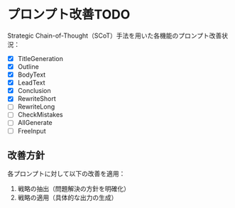# プロンプト改善TODO

Strategic Chain-of-Thought（SCoT）手法を用いた各機能のプロンプト改善状況：

- [x] TitleGeneration
- [x] Outline
- [x] BodyText
- [x] LeadText
- [x] Conclusion
- [x] RewriteShort
- [ ] RewriteLong
- [ ] CheckMistakes
- [ ] AllGenerate
- [ ] FreeInput

## 改善方針
各プロンプトに対して以下の改善を適用：
1. 戦略の抽出（問題解決の方針を明確化）
2. 戦略の適用（具体的な出力の生成）
